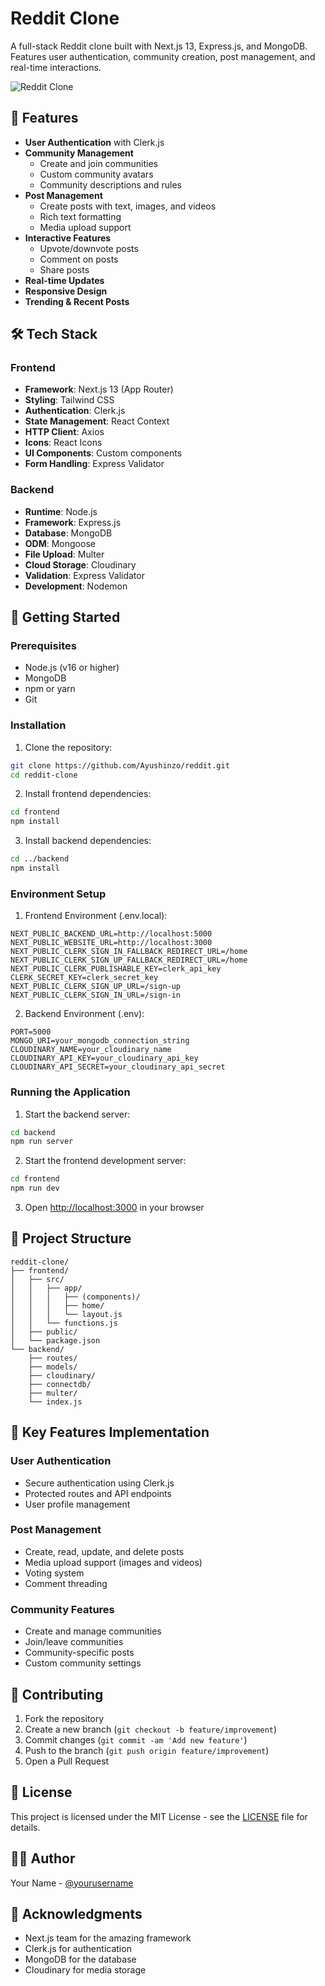 # Reddit Clone

A full-stack Reddit clone built with Next.js 13, Express.js, and MongoDB. Features user authentication, community creation, post management, and real-time interactions.

![Reddit Clone](public/reddit.png)

## 🌟 Features

- **User Authentication** with Clerk.js
- **Community Management**
  - Create and join communities
  - Custom community avatars
  - Community descriptions and rules
- **Post Management**
  - Create posts with text, images, and videos
  - Rich text formatting
  - Media upload support
- **Interactive Features**
  - Upvote/downvote posts
  - Comment on posts
  - Share posts
- **Real-time Updates**
- **Responsive Design**
- **Trending & Recent Posts**

## 🛠️ Tech Stack

### Frontend
- **Framework**: Next.js 13 (App Router)
- **Styling**: Tailwind CSS
- **Authentication**: Clerk.js
- **State Management**: React Context
- **HTTP Client**: Axios
- **Icons**: React Icons
- **UI Components**: Custom components
- **Form Handling**: Express Validator

### Backend
- **Runtime**: Node.js
- **Framework**: Express.js
- **Database**: MongoDB
- **ODM**: Mongoose
- **File Upload**: Multer
- **Cloud Storage**: Cloudinary
- **Validation**: Express Validator
- **Development**: Nodemon

## 🚀 Getting Started

### Prerequisites

- Node.js (v16 or higher)
- MongoDB
- npm or yarn
- Git

### Installation

1. Clone the repository:
```bash
git clone https://github.com/Ayushinzo/reddit.git
cd reddit-clone
```

2. Install frontend dependencies:
```bash
cd frontend
npm install
```

3. Install backend dependencies:
```bash
cd ../backend
npm install
```

### Environment Setup

1. Frontend Environment (.env.local):
```env
NEXT_PUBLIC_BACKEND_URL=http://localhost:5000
NEXT_PUBLIC_WEBSITE_URL=http://localhost:3000
NEXT_PUBLIC_CLERK_SIGN_IN_FALLBACK_REDIRECT_URL=/home
NEXT_PUBLIC_CLERK_SIGN_UP_FALLBACK_REDIRECT_URL=/home
NEXT_PUBLIC_CLERK_PUBLISHABLE_KEY=clerk_api_key
CLERK_SECRET_KEY=clerk_secret_key
NEXT_PUBLIC_CLERK_SIGN_UP_URL=/sign-up
NEXT_PUBLIC_CLERK_SIGN_IN_URL=/sign-in
```

2. Backend Environment (.env):
```env
PORT=5000
MONGO_URI=your_mongodb_connection_string
CLOUDINARY_NAME=your_cloudinary_name
CLOUDINARY_API_KEY=your_cloudinary_api_key
CLOUDINARY_API_SECRET=your_cloudinary_api_secret
```

### Running the Application

1. Start the backend server:
```bash
cd backend
npm run server
```

2. Start the frontend development server:
```bash
cd frontend
npm run dev
```

3. Open [http://localhost:3000](http://localhost:3000) in your browser

## 📁 Project Structure

```
reddit-clone/
├── frontend/
│   ├── src/
│   │   ├── app/
│   │   │   ├── (components)/
│   │   │   ├── home/
│   │   │   └── layout.js
│   │   └── functions.js
│   ├── public/
│   └── package.json
└── backend/
    ├── routes/
    ├── models/
    ├── cloudinary/
    ├── connectdb/
    ├── multer/
    └── index.js
```

## 🔑 Key Features Implementation

### User Authentication
- Secure authentication using Clerk.js
- Protected routes and API endpoints
- User profile management

### Post Management
- Create, read, update, and delete posts
- Media upload support (images and videos)
- Voting system
- Comment threading

### Community Features
- Create and manage communities
- Join/leave communities
- Community-specific posts
- Custom community settings

## 🤝 Contributing

1. Fork the repository
2. Create a new branch (`git checkout -b feature/improvement`)
3. Commit changes (`git commit -am 'Add new feature'`)
4. Push to the branch (`git push origin feature/improvement`)
5. Open a Pull Request

## 📜 License

This project is licensed under the MIT License - see the [LICENSE](LICENSE) file for details.

## 👨‍💻 Author

Your Name - [@yourusername](https://github.com/Ayushinzo)

## 🙏 Acknowledgments

- Next.js team for the amazing framework
- Clerk.js for authentication
- MongoDB for the database
- Cloudinary for media storage
